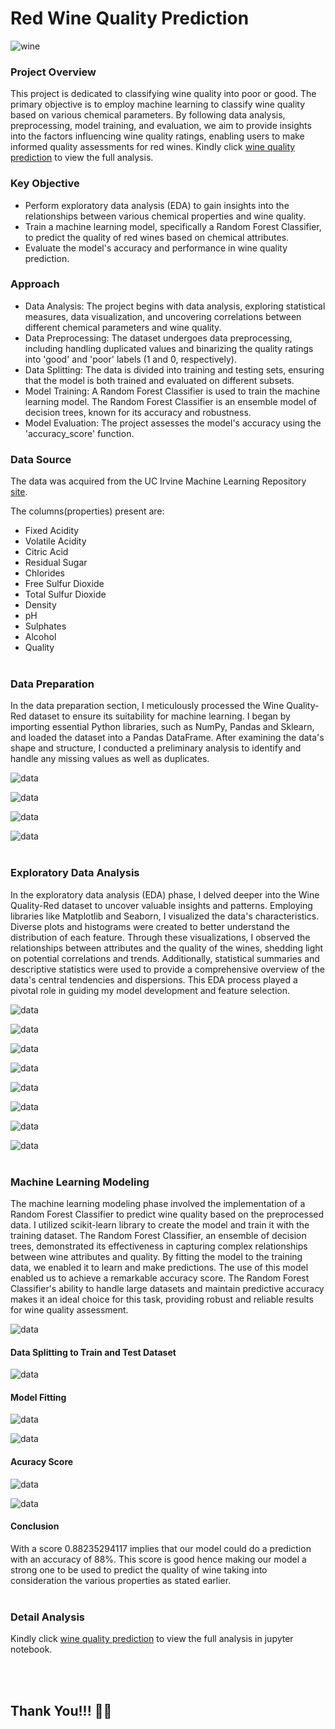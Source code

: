 # Red Wine Quality Prediction

![wine](https://github.com/hayfordatim/Red-Wine-Quality-Prediction/blob/main/Images/Wine%20Image.jpeg)


### Project Overview

This project is dedicated to classifying wine quality into poor or good. The primary objective is to employ machine learning to classify wine quality based on various chemical parameters. By following data analysis, preprocessing, model training, and evaluation, we aim to provide insights into the factors influencing wine quality ratings, enabling users to make informed quality assessments for red wines.
Kindly click [wine quality prediction](https://github.com/hayfordatim/Red-Wine-Quality-Prediction/blob/main/Wine%20Quality%20Prediction.ipynb) to view the full analysis. 


### Key Objective

- Perform exploratory data analysis (EDA) to gain insights into the relationships between various chemical properties and wine quality.
- Train a machine learning model, specifically a Random Forest Classifier, to predict the quality of red wines based on chemical attributes.
- Evaluate the model's accuracy and performance in wine quality prediction.


### Approach

- Data Analysis: The project begins with data analysis, exploring statistical measures, data visualization, and uncovering correlations between different chemical parameters and wine quality.
- Data Preprocessing: The dataset undergoes data preprocessing, including handling duplicated values and binarizing the quality ratings into 'good' and 'poor' labels (1 and 0, respectively).
- Data Splitting: The data is divided into training and testing sets, ensuring that the model is both trained and evaluated on different subsets.
- Model Training: A Random Forest Classifier is used to train the machine learning model. The Random Forest Classifier is an ensemble model of decision trees, known for its accuracy and robustness.
- Model Evaluation: The project assesses the model's accuracy using the 'accuracy_score' function.


### Data Source

The data was acquired from the UC Irvine Machine Learning Repository [site](http://archive.ics.uci.edu/dataset/186/wine+quality).

The columns(properties) present are:

- Fixed Acidity
- Volatile Acidity
- Citric Acid
- Residual Sugar
- Chlorides
- Free Sulfur Dioxide
- Total Sulfur Dioxide
- Density
- pH
- Sulphates
- Alcohol
- Quality
<br><br>
### Data Preparation

In the data preparation section, I meticulously processed the Wine Quality-Red dataset to ensure its suitability for machine learning. I began by importing essential Python libraries, such as NumPy, Pandas and Sklearn, and loaded the dataset into a Pandas DataFrame. After examining the data's shape and structure, I conducted a preliminary analysis to identify and handle any missing values as well as duplicates. 

![data](https://github.com/hayfordatim/Red-Wine-Quality-Prediction/blob/main/Images/carbon-4.png)

![data](https://github.com/hayfordatim/Red-Wine-Quality-Prediction/blob/main/Images/s1.png)

![data](https://github.com/hayfordatim/Red-Wine-Quality-Prediction/blob/main/Images/carbon-6.png)

![data](https://github.com/hayfordatim/Red-Wine-Quality-Prediction/blob/main/Images/s2.png)
<br><br>
### Exploratory Data Analysis

In the exploratory data analysis (EDA) phase, I delved deeper into the Wine Quality-Red dataset to uncover valuable insights and patterns. Employing libraries like Matplotlib and Seaborn, I visualized the data's characteristics. Diverse plots and histograms were created to better understand the distribution of each feature. Through these visualizations, I observed the relationships between attributes and the quality of the wines, shedding light on potential correlations and trends. Additionally, statistical summaries and descriptive statistics were used to provide a comprehensive overview of the data's central tendencies and dispersions. This EDA process played a pivotal role in guiding my model development and feature selection.

![data](https://github.com/hayfordatim/Red-Wine-Quality-Prediction/blob/main/Images/carbon-7.png)

![data](https://github.com/hayfordatim/Red-Wine-Quality-Prediction/blob/main/Images/s4.png)

![data](https://github.com/hayfordatim/Red-Wine-Quality-Prediction/blob/main/Images/carbon-8.png)

![data](https://github.com/hayfordatim/Red-Wine-Quality-Prediction/blob/main/Images/s5.png)

![data](https://github.com/hayfordatim/Red-Wine-Quality-Prediction/blob/main/Images/carbon-9.png)

![data](https://github.com/hayfordatim/Red-Wine-Quality-Prediction/blob/main/Images/s6.png)

![data](https://github.com/hayfordatim/Red-Wine-Quality-Prediction/blob/main/Images/carbon-10.png)

![data](https://github.com/hayfordatim/Red-Wine-Quality-Prediction/blob/main/Images/s7.png)
<br><br>
### Machine Learning Modeling

The machine learning modeling phase involved the implementation of a Random Forest Classifier to predict wine quality based on the preprocessed data. I utilized scikit-learn library to create the model and train it with the training dataset. The Random Forest Classifier, an ensemble of decision trees, demonstrated its effectiveness in capturing complex relationships between wine attributes and quality. By fitting the model to the training data, we enabled it to learn and make predictions. The use of this model enabled us to achieve a remarkable accuracy score. The Random Forest Classifier's ability to handle large datasets and maintain predictive accuracy makes it an ideal choice for this task, providing robust and reliable results for wine quality assessment.

![data](https://github.com/hayfordatim/Red-Wine-Quality-Prediction/blob/main/Images/carbon-11.png)

#### Data Splitting to Train and Test Dataset

![data](https://github.com/hayfordatim/Red-Wine-Quality-Prediction/blob/main/Images/carbon-12.png)

#### Model Fitting

![data](https://github.com/hayfordatim/Red-Wine-Quality-Prediction/blob/main/Images/carbon-13.png)

![data](https://github.com/hayfordatim/Red-Wine-Quality-Prediction/blob/main/Images/carbon-14.png)

#### Acuracy Score
![data](https://github.com/hayfordatim/Red-Wine-Quality-Prediction/blob/main/Images/carbon-15.png)

![data](https://github.com/hayfordatim/Red-Wine-Quality-Prediction/blob/main/Images/s8.png)

#### Conclusion
With a score 0.88235294117 implies that our model could do a prediction with an accuracy of 88%. This score is good hence making our model a strong one to be used to predict the quality of wine taking into consideration the various properties as stated earlier.
<br><br>
### Detail Analysis

Kindly click [wine quality prediction](https://github.com/hayfordatim/Red-Wine-Quality-Prediction/blob/main/Wine%20Quality%20Prediction.ipynb) to view the full analysis in jupyter notebook.


<br><br>

## Thank You!!! 🙂😉
